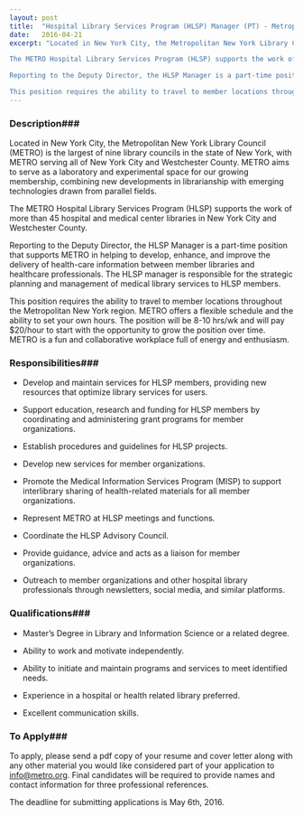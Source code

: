 ```yaml
---
layout: post
title:  "Hospital Library Services Program (HLSP) Manager (PT) - Metropolitan New York Library Council"
date:   2016-04-21
excerpt: "Located in New York City, the Metropolitan New York Library Council (METRO) is the largest of nine library councils in the state of New York, with METRO serving all of New York City and Westchester County.  METRO aims to serve as a laboratory and experimental space for our growing membership, combining new developments in librarianship with emerging technologies drawn from parallel fields.

The METRO Hospital Library Services Program (HLSP) supports the work of more than 45 hospital and medical center libraries in New York City and Westchester County.

Reporting to the Deputy Director, the HLSP Manager is a part-time position that supports METRO in helping to develop, enhance, and improve the delivery of health-care information between member libraries and healthcare professionals. The HLSP manager is responsible for the strategic planning and  management of medical library services to HLSP members.

This position requires the ability to travel to member locations throughout the Metropolitan New York region. METRO offers a flexible schedule and the ability to set your own hours. The position will be 8-10 hrs/wk and will pay $20/hour to start with the opportunity to grow the position over time. METRO is a fun and collaborative workplace full of energy and enthusiasm."
---
```


### Description###

Located in New York City, the Metropolitan New York Library Council (METRO) is the largest of nine library councils in the state of New York, with METRO serving all of New York City and Westchester County.  METRO aims to serve as a laboratory and experimental space for our growing membership, combining new developments in librarianship with emerging technologies drawn from parallel fields.

The METRO Hospital Library Services Program (HLSP) supports the work of more than 45 hospital and medical center libraries in New York City and Westchester County.

Reporting to the Deputy Director, the HLSP Manager is a part-time position that supports METRO in helping to develop, enhance, and improve the delivery of health-care information between member libraries and healthcare professionals. The HLSP manager is responsible for the strategic planning and  management of medical library services to HLSP members.

This position requires the ability to travel to member locations throughout the Metropolitan New York region. METRO offers a flexible schedule and the ability to set your own hours. The position will be 8-10 hrs/wk and will pay $20/hour to start with the opportunity to grow the position over time. METRO is a fun and collaborative workplace full of energy and enthusiasm.


### Responsibilities###

* Develop and maintain services for HLSP members, providing new resources that optimize library services for users.

* Support education, research and funding for HLSP members by coordinating and administering grant programs for member organizations.

* Establish procedures and guidelines for HLSP projects.

* Develop new services for member organizations.

* Promote the Medical Information Services Program (MISP) to support interlibrary sharing of health-related materials for all member organizations.

* Represent METRO at HLSP meetings and functions.

* Coordinate the HLSP Advisory Council.

* Provide guidance, advice and acts as a liaison for member organizations.

* Outreach to member organizations and other hospital library professionals through newsletters, social media, and similar platforms.


### Qualifications###

* Master’s Degree in Library and Information Science or a related degree.

* Ability to work and motivate independently.

* Ability to initiate and maintain programs and services to meet identified needs.

* Experience in a hospital or health related library preferred.

* Excellent communication skills.








### To Apply###

To apply, please send a pdf copy of your resume and cover letter along with any other material you would like considered part of your application to info@metro.org. Final candidates will be required to provide names and contact information for three professional references.

The deadline for submitting applications is May 6th, 2016. 





